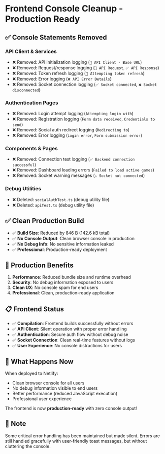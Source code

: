 # Frontend Console Cleanup - Production Ready

## ✅ **Console Statements Removed**

### **API Client & Services**
- ❌ Removed: API initialization logging (`🔗 API Client - Base URL`)
- ❌ Removed: Request/response logging (`🚀 API Request`, `✅ API Response`)
- ❌ Removed: Token refresh logging (`🔄 Attempting token refresh`)
- ❌ Removed: Error logging (`❌ API Error Details`)
- ❌ Removed: Socket connection logging (`✅ Socket connected`, `❌ Socket disconnected`)

### **Authentication Pages**
- ❌ Removed: Login attempt logging (`Attempting login with`)
- ❌ Removed: Registration logging (`Form data received`, `Credentials to send`)
- ❌ Removed: Social auth redirect logging (`Redirecting to`)
- ❌ Removed: Error logging (`Login error`, `Form submission error`)

### **Components & Pages**
- ❌ Removed: Connection test logging (`✅ Backend connection successful`)
- ❌ Removed: Dashboard loading errors (`Failed to load active games`)
- ❌ Removed: Socket warning messages (`⚠️ Socket not connected`)

### **Debug Utilities**
- ❌ Deleted: `socialAuthTest.ts` (debug utility file)
- ❌ Deleted: `apiTest.ts` (debug utility file)

## ✅ **Clean Production Build**

- ✅ **Build Size**: Reduced by 846 B (142.6 kB total)
- ✅ **No Console Output**: Clean browser console in production
- ✅ **No Debug Info**: No sensitive information leaked
- ✅ **Professional**: Production-ready deployment

## 🚀 **Production Benefits**

1. **Performance**: Reduced bundle size and runtime overhead
2. **Security**: No debug information exposed to users
3. **Clean UX**: No console spam for end users
4. **Professional**: Clean, production-ready application

## 📋 **Frontend Status**

- ✅ **Compilation**: Frontend builds successfully without errors
- ✅ **API Client**: Silent operation with proper error handling
- ✅ **Authentication**: Secure auth flow without debug noise
- ✅ **Socket Connection**: Clean real-time features without logs
- ✅ **User Experience**: No console distractions for users

## 🔧 **What Happens Now**

When deployed to Netlify:
- Clean browser console for all users
- No debug information visible to end users
- Better performance (reduced JavaScript execution)
- Professional user experience

The frontend is now **production-ready** with zero console output!

## 📝 **Note**

Some critical error handling has been maintained but made silent. Errors are still handled gracefully with user-friendly toast messages, but without cluttering the console.
